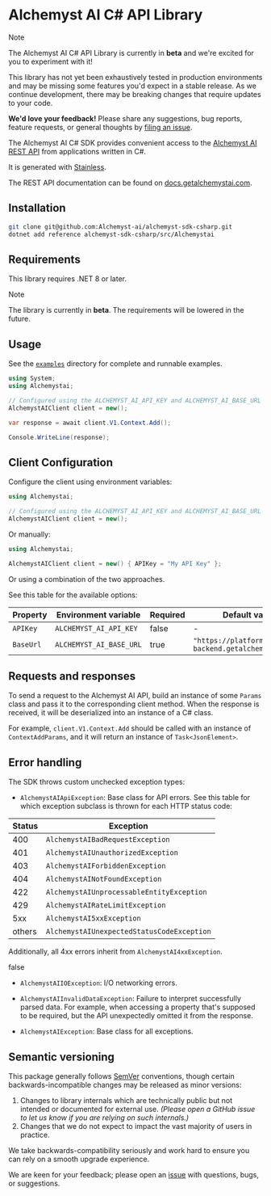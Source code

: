 # Alchemyst AI C# API Library

> [!NOTE]
> The Alchemyst AI C# API Library is currently in **beta** and we're excited for you to experiment with it!
>
> This library has not yet been exhaustively tested in production environments and may be missing some features you'd expect in a stable release. As we continue development, there may be breaking changes that require updates to your code.
>
> **We'd love your feedback!** Please share any suggestions, bug reports, feature requests, or general thoughts by [filing an issue](https://www.github.com/Alchemyst-ai/alchemyst-sdk-csharp/issues/new).

The Alchemyst AI C# SDK provides convenient access to the [Alchemyst AI REST API](https://docs.getalchemystai.com) from applications written in C#.

It is generated with [Stainless](https://www.stainless.com/).

The REST API documentation can be found on [docs.getalchemystai.com](https://docs.getalchemystai.com).

## Installation

```bash
git clone git@github.com:Alchemyst-ai/alchemyst-sdk-csharp.git
dotnet add reference alchemyst-sdk-csharp/src/Alchemystai
```

## Requirements

This library requires .NET 8 or later.

> [!NOTE]
> The library is currently in **beta**. The requirements will be lowered in the future.

## Usage

See the [`examples`](examples) directory for complete and runnable examples.

```csharp
using System;
using Alchemystai;

// Configured using the ALCHEMYST_AI_API_KEY and ALCHEMYST_AI_BASE_URL environment variables
AlchemystAIClient client = new();

var response = await client.V1.Context.Add();

Console.WriteLine(response);
```

## Client Configuration

Configure the client using environment variables:

```csharp
using Alchemystai;

// Configured using the ALCHEMYST_AI_API_KEY and ALCHEMYST_AI_BASE_URL environment variables
AlchemystAIClient client = new();
```

Or manually:

```csharp
using Alchemystai;

AlchemystAIClient client = new() { APIKey = "My API Key" };
```

Or using a combination of the two approaches.

See this table for the available options:

| Property  | Environment variable    | Required | Default value                                   |
| --------- | ----------------------- | -------- | ----------------------------------------------- |
| `APIKey`  | `ALCHEMYST_AI_API_KEY`  | false    | -                                               |
| `BaseUrl` | `ALCHEMYST_AI_BASE_URL` | true     | `"https://platform-backend.getalchemystai.com"` |

## Requests and responses

To send a request to the Alchemyst AI API, build an instance of some `Params` class and pass it to the corresponding client method. When the response is received, it will be deserialized into an instance of a C# class.

For example, `client.V1.Context.Add` should be called with an instance of `ContextAddParams`, and it will return an instance of `Task<JsonElement>`.

## Error handling

The SDK throws custom unchecked exception types:

- `AlchemystAIApiException`: Base class for API errors. See this table for which exception subclass is thrown for each HTTP status code:

| Status | Exception                                  |
| ------ | ------------------------------------------ |
| 400    | `AlchemystAIBadRequestException`           |
| 401    | `AlchemystAIUnauthorizedException`         |
| 403    | `AlchemystAIForbiddenException`            |
| 404    | `AlchemystAINotFoundException`             |
| 422    | `AlchemystAIUnprocessableEntityException`  |
| 429    | `AlchemystAIRateLimitException`            |
| 5xx    | `AlchemystAI5xxException`                  |
| others | `AlchemystAIUnexpectedStatusCodeException` |

Additionally, all 4xx errors inherit from `AlchemystAI4xxException`.

false

- `AlchemystAIIOException`: I/O networking errors.

- `AlchemystAIInvalidDataException`: Failure to interpret successfully parsed data. For example, when accessing a property that's supposed to be required, but the API unexpectedly omitted it from the response.

- `AlchemystAIException`: Base class for all exceptions.

## Semantic versioning

This package generally follows [SemVer](https://semver.org/spec/v2.0.0.html) conventions, though certain backwards-incompatible changes may be released as minor versions:

1. Changes to library internals which are technically public but not intended or documented for external use. _(Please open a GitHub issue to let us know if you are relying on such internals.)_
2. Changes that we do not expect to impact the vast majority of users in practice.

We take backwards-compatibility seriously and work hard to ensure you can rely on a smooth upgrade experience.

We are keen for your feedback; please open an [issue](https://www.github.com/Alchemyst-ai/alchemyst-sdk-csharp/issues) with questions, bugs, or suggestions.
